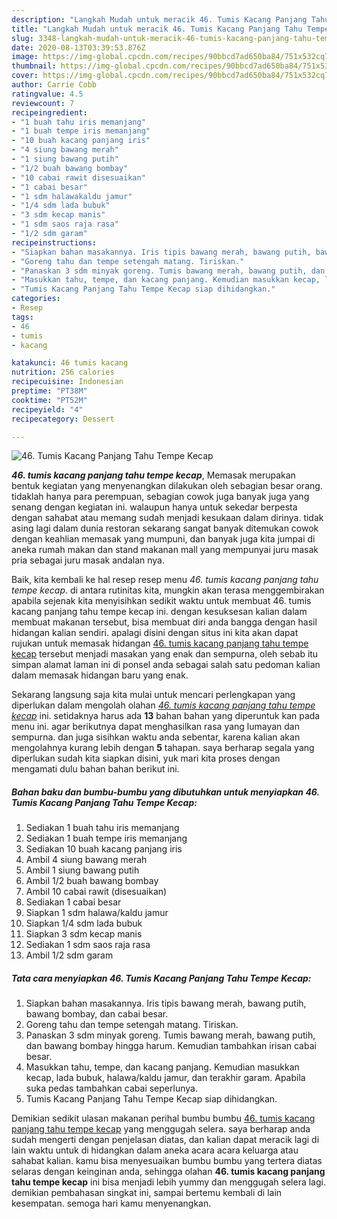 ```yaml
---
description: "Langkah Mudah untuk meracik 46. Tumis Kacang Panjang Tahu Tempe Kecap yang praktis"
title: "Langkah Mudah untuk meracik 46. Tumis Kacang Panjang Tahu Tempe Kecap yang praktis"
slug: 3348-langkah-mudah-untuk-meracik-46-tumis-kacang-panjang-tahu-tempe-kecap-yang-praktis
date: 2020-08-13T03:39:53.876Z
image: https://img-global.cpcdn.com/recipes/90bbcd7ad650ba84/751x532cq70/46-tumis-kacang-panjang-tahu-tempe-kecap-foto-resep-utama.jpg
thumbnail: https://img-global.cpcdn.com/recipes/90bbcd7ad650ba84/751x532cq70/46-tumis-kacang-panjang-tahu-tempe-kecap-foto-resep-utama.jpg
cover: https://img-global.cpcdn.com/recipes/90bbcd7ad650ba84/751x532cq70/46-tumis-kacang-panjang-tahu-tempe-kecap-foto-resep-utama.jpg
author: Carrie Cobb
ratingvalue: 4.5
reviewcount: 7
recipeingredient:
- "1 buah tahu iris memanjang"
- "1 buah tempe iris memanjang"
- "10 buah kacang panjang iris"
- "4 siung bawang merah"
- "1 siung bawang putih"
- "1/2 buah bawang bombay"
- "10 cabai rawit disesuaikan"
- "1 cabai besar"
- "1 sdm halawakaldu jamur"
- "1/4 sdm lada bubuk"
- "3 sdm kecap manis"
- "1 sdm saos raja rasa"
- "1/2 sdm garam"
recipeinstructions:
- "Siapkan bahan masakannya. Iris tipis bawang merah, bawang putih, bawang bombay, dan cabai besar."
- "Goreng tahu dan tempe setengah matang. Tiriskan."
- "Panaskan 3 sdm minyak goreng. Tumis bawang merah, bawang putih, dan bawang bombay hingga harum. Kemudian tambahkan irisan cabai besar."
- "Masukkan tahu, tempe, dan kacang panjang. Kemudian masukkan kecap, lada bubuk, halawa/kaldu jamur, dan terakhir garam. Apabila suka pedas tambahkan cabai seperlunya."
- "Tumis Kacang Panjang Tahu Tempe Kecap siap dihidangkan."
categories:
- Resep
tags:
- 46
- tumis
- kacang

katakunci: 46 tumis kacang 
nutrition: 256 calories
recipecuisine: Indonesian
preptime: "PT38M"
cooktime: "PT52M"
recipeyield: "4"
recipecategory: Dessert

---
```



![46. Tumis Kacang Panjang Tahu Tempe Kecap](https://img-global.cpcdn.com/recipes/90bbcd7ad650ba84/751x532cq70/46-tumis-kacang-panjang-tahu-tempe-kecap-foto-resep-utama.jpg)

<b><i>46. tumis kacang panjang tahu tempe kecap</i></b>, Memasak merupakan bentuk kegiatan yang menyenangkan dilakukan oleh sebagian besar orang. tidaklah hanya para perempuan, sebagian cowok juga banyak juga yang senang dengan kegiatan ini. walaupun hanya untuk sekedar berpesta dengan sahabat atau memang sudah menjadi kesukaan dalam dirinya. tidak asing lagi dalam dunia restoran sekarang sangat banyak ditemukan cowok dengan keahlian memasak yang mumpuni, dan banyak juga kita jumpai di aneka rumah makan dan stand makanan mall yang mempunyai juru masak pria sebagai juru masak andalan nya.

Baik, kita kembali ke hal resep resep menu <i>46. tumis kacang panjang tahu tempe kecap</i>. di antara rutinitas kita, mungkin akan terasa menggembirakan apabila sejenak kita menyisihkan sedikit waktu untuk membuat 46. tumis kacang panjang tahu tempe kecap ini. dengan kesuksesan kalian dalam membuat makanan tersebut, bisa membuat diri anda bangga dengan hasil hidangan kalian sendiri. apalagi disini dengan situs ini kita akan dapat rujukan untuk memasak hidangan <u>46. tumis kacang panjang tahu tempe kecap</u> tersebut menjadi masakan yang enak dan sempurna, oleh sebab itu simpan alamat laman ini di ponsel anda sebagai salah satu pedoman kalian dalam memasak hidangan baru yang enak.




Sekarang langsung saja kita mulai untuk mencari perlengkapan yang diperlukan dalam mengolah olahan <u><i>46. tumis kacang panjang tahu tempe kecap</i></u> ini. setidaknya harus ada <b>13</b> bahan bahan yang diperuntuk kan pada menu ini. agar berikutnya dapat menghasilkan rasa yang lumayan dan sempurna. dan juga sisihkan waktu anda sebentar, karena kalian akan mengolahnya kurang lebih dengan <b>5</b> tahapan. saya berharap segala yang diperlukan sudah kita siapkan disini, yuk mari kita proses dengan mengamati dulu bahan bahan berikut ini.

<!--inarticleads1-->

##### Bahan baku dan bumbu-bumbu yang dibutuhkan untuk menyiapkan 46. Tumis Kacang Panjang Tahu Tempe Kecap:

1. Sediakan 1 buah tahu iris memanjang
1. Sediakan 1 buah tempe iris memanjang
1. Sediakan 10 buah kacang panjang iris
1. Ambil 4 siung bawang merah
1. Ambil 1 siung bawang putih
1. Ambil 1/2 buah bawang bombay
1. Ambil 10 cabai rawit (disesuaikan)
1. Sediakan 1 cabai besar
1. Siapkan 1 sdm halawa/kaldu jamur
1. Siapkan 1/4 sdm lada bubuk
1. Siapkan 3 sdm kecap manis
1. Sediakan 1 sdm saos raja rasa
1. Ambil 1/2 sdm garam




<!--inarticleads2-->

##### Tata cara menyiapkan 46. Tumis Kacang Panjang Tahu Tempe Kecap:

1. Siapkan bahan masakannya. Iris tipis bawang merah, bawang putih, bawang bombay, dan cabai besar.
1. Goreng tahu dan tempe setengah matang. Tiriskan.
1. Panaskan 3 sdm minyak goreng. Tumis bawang merah, bawang putih, dan bawang bombay hingga harum. Kemudian tambahkan irisan cabai besar.
1. Masukkan tahu, tempe, dan kacang panjang. Kemudian masukkan kecap, lada bubuk, halawa/kaldu jamur, dan terakhir garam. Apabila suka pedas tambahkan cabai seperlunya.
1. Tumis Kacang Panjang Tahu Tempe Kecap siap dihidangkan.




Demikian sedikit ulasan makanan perihal bumbu bumbu <u>46. tumis kacang panjang tahu tempe kecap</u> yang menggugah selera. saya berharap anda sudah mengerti dengan penjelasan diatas, dan kalian dapat meracik lagi di lain waktu untuk di hidangkan dalam aneka acara acara keluarga atau sahabat kalian. kamu bisa menyesuaikan bumbu bumbu yang tertera diatas selaras dengan keinginan anda, sehingga olahan <b>46. tumis kacang panjang tahu tempe kecap</b> ini bisa menjadi lebih yummy dan menggugah selera lagi. demikian pembahasan singkat ini, sampai bertemu kembali di lain kesempatan. semoga hari kamu menyenangkan.
